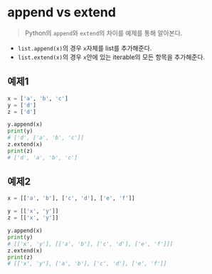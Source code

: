 # append vs extend

> Python의 `append`와 `extend`의 차이를 예제를 통해 알아본다.

* `list.append(x)`의 경우 `x`자체를 list를 추가해준다.
* `list.extend(x)`의 경우 `x`안에  있는 iterable의 모든 항목을 추가해준다.



## 예제1

```python
x = ['a', 'b', 'c']
y = ['d']
z = ['d']

y.append(x)
print(y)
# ['d', ['a', 'b', 'c']]
z.extend(x)
print(z)
# ['d', 'a', 'b', 'c']
```



## 예제2

```python
x = [['a', 'b'], ['c', 'd'], ['e', 'f']]

y = [['x', 'y']]
z = [['x', 'y']]

y.append(x)
print(y)
# [['x', 'y'], [['a', 'b'], ['c', 'd'], ['e', 'f']]]
z.extend(x)
print(z)
# [['x', 'y'], ['a', 'b'], ['c', 'd'], ['e', 'f']]
```